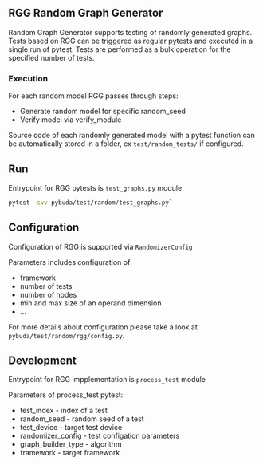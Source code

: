 ## RGG Random Graph Generator

Random Graph Generator supports testing of randomly generated graphs. Tests based on RGG can be triggered as regular pytests and executed in a single run of pytest. Tests are performed as a bulk operation for the specified number of tests.

### Execution

For each random model RGG passes through steps:

 - Generate random model for specific random_seed
 - Verify model via verify_module

Source code of each randomly generated model with a pytest function can be automatically stored in a folder, ex `test/random_tests/` if configured.

## Run

Entrypoint for RGG pytests is `test_graphs.py` module

```bash
pytest -svv pybuda/test/random/test_graphs.py`
```

## Configuration

Configuration of RGG is supported via `RandomizerConfig`

Parameters includes configuration of:

 - framework
 - number of tests
 - number of nodes
 - min and max size of an operand dimension
 - ...

For more details about configuration please take a look at `pybuda/test/random/rgg/config.py`.

## Development

Entrypoint for RGG impplementation is `process_test` module

Parameters of process_test pytest:

 - test_index - index of a test
 - random_seed - random seed of a test
 - test_device - target test device
 - randomizer_config - test configation parameters
 - graph_builder_type - algorithm
 - framework - target framework
